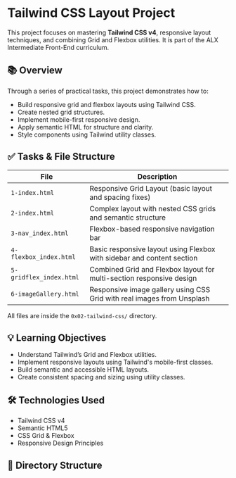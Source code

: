 # Tailwind CSS Layout Project

This project focuses on mastering **Tailwind CSS v4**, responsive layout techniques, and combining Grid and Flexbox utilities. It is part of the ALX Intermediate Front-End curriculum.

## 📚 Overview

Through a series of practical tasks, this project demonstrates how to:

- Build responsive grid and flexbox layouts using Tailwind CSS.
- Create nested grid structures.
- Implement mobile-first responsive design.
- Apply semantic HTML for structure and clarity.
- Style components using Tailwind utility classes.

## ✅ Tasks & File Structure

| File                   | Description                                                                 |
|------------------------|-----------------------------------------------------------------------------|
| `1-index.html`         | Responsive Grid Layout (basic layout and spacing fixes)                     |
| `2-index.html`         | Complex layout with nested CSS grids and semantic structure                 |
| `3-nav_index.html`     | Flexbox-based responsive navigation bar                                     |
| `4-flexbox_index.html` | Basic responsive layout using Flexbox with sidebar and content section      |
| `5-gridflex_index.html`| Combined Grid and Flexbox layout for multi-section responsive design        |
| `6-imageGallery.html`  | Responsive image gallery using CSS Grid with real images from Unsplash      |

All files are inside the `0x02-tailwind-css/` directory.

## 💡 Learning Objectives

- Understand Tailwind’s Grid and Flexbox utilities.
- Implement responsive layouts using Tailwind's mobile-first classes.
- Build semantic and accessible HTML layouts.
- Create consistent spacing and sizing using utility classes.

## 🛠️ Technologies Used

- Tailwind CSS v4
- Semantic HTML5
- CSS Grid & Flexbox
- Responsive Design Principles

## 📁 Directory Structure

